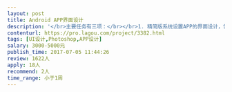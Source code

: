 ```yaml
---                
layout: post       
title: Android APP界面设计           
description: '</br>主要任务有三项：</br></br>1. 精简版系统设置APP的界面设计，包括主界面和锁屏设置两个界面。（该软件只有蓝牙、wifi等七个设置项，每个设置项的具体设置功能使用系统自带的界面，因此只需设计两个页面即可） </br>2. 教学软件消息通知的Widget界面设计 </br>3. 开发所需要的切图</br>'     
contenturl: https://pro.lagou.com/project/3382.html      
tags: [UI设计,Photoshop,APP设计]            
salary: 3000-5000元          
publish_time: 2017-07-05 11:44:26         
review: 1622人                   
apply: 18人                   
recommend: 2人                   
time_range: 小于1周              
---                 
```

